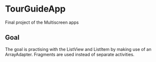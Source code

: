 # TourGuideApp
Final project of the Multiscreen apps

## Goal
The goal is practising with the ListView and ListItem by making use of an ArrayAdapter. 
Fragments are used instead of separate activities.
